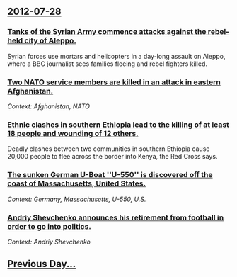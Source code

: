 ## [2012-07-28](/news/2012/07/28/index.md)

### [Tanks of the Syrian Army commence attacks against the rebel-held city of Aleppo. ](/news/2012/07/28/tanks-of-the-syrian-army-commence-attacks-against-the-rebel-held-city-of-aleppo.md)
Syrian forces use mortars and helicopters in a day-long assault on Aleppo, where a BBC journalist sees families fleeing and rebel fighters killed.

### [Two NATO service members are killed in an attack in eastern Afghanistan. ](/news/2012/07/28/two-nato-service-members-are-killed-in-an-attack-in-eastern-afghanistan.md)
_Context: Afghanistan, NATO_

### [Ethnic clashes in southern Ethiopia lead to the killing of at least 18 people and wounding of 12 others. ](/news/2012/07/28/ethnic-clashes-in-southern-ethiopia-lead-to-the-killing-of-at-least-18-people-and-wounding-of-12-others.md)
Deadly clashes between two communities in southern Ethiopia cause 20,000 people to flee across the border into Kenya, the Red Cross says.

### [The sunken German U-Boat ''U-550'' is discovered off the coast of Massachusetts, United States. ](/news/2012/07/28/the-sunken-german-u-boat-u-550-is-discovered-off-the-coast-of-massachusetts-united-states.md)
_Context: Germany, Massachusetts, U-550, U.S._

### [Andriy Shevchenko announces his retirement from football in order to go into politics. ](/news/2012/07/28/andriy-shevchenko-announces-his-retirement-from-football-in-order-to-go-into-politics.md)
_Context: Andriy Shevchenko_

## [Previous Day...](/news/2012/07/27/index.md)


